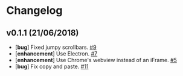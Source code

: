 # Changelog

## v0.1.1 (21/06/2018)
- [**bug**] Fixed jumpy scrollbars.  [#9](https://github.com/octalmage/minum/issues/9)
- [**enhancement**] Use Electron.  [#7](https://github.com/octalmage/minum/issues/7)
- [**enhancement**] Use Chrome's webview instead of an iFrame. [#5](https://github.com/octalmage/minum/issues/5)
- [**bug**] Fix copy and paste.  [#11](https://github.com/octalmage/minum/issues/11)
